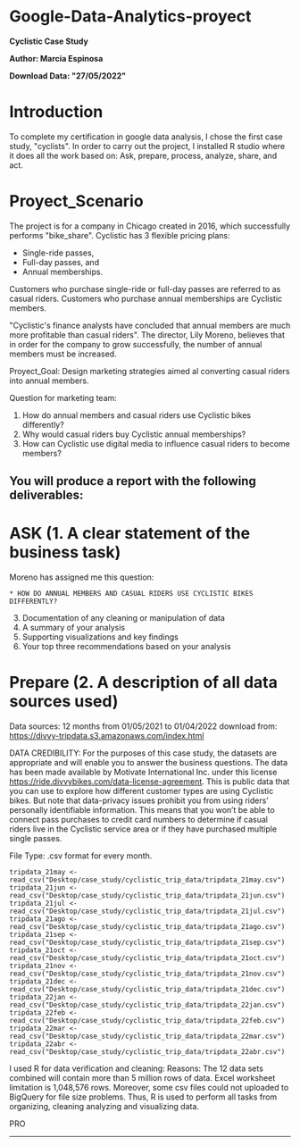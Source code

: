 # Google-Data-Analytics-proyect
**Cyclistic Case Study**

**Author: Marcia Espinosa**

**Download Data: "27/05/2022"**

# Introduction

To complete my certification in google data analysis, I chose the first case study, "cyclists". In order to carry out the project, I installed R studio where it does all the work based on: Ask, prepare, process, analyze, share, and act.

# Proyect_Scenario

The project is for a company in Chicago created in 2016, which successfully performs "bike_share". 
Cyclistic has 3 flexible pricing plans:  
  * Single-ride passes, 
  * Full-day passes, and 
  * Annual memberships. 

Customers who purchase single-ride or full-day passes are referred to as casual riders. Customers who purchase annual memberships are Cyclistic members.

"Cyclistic's finance analysts have concluded that annual members are much more profitable than casual riders". The director, Lily Moreno, believes that 
in order for the company to grow successfully, the number of annual members must be increased.

Proyect_Goal: Design marketing strategies aimed al converting casual riders into annual members.

Question for marketing team:
  1. How do annual members and casual riders use Cyclistic bikes differently?
  2. Why would casual riders buy Cyclistic annual memberships?
  3. How can Cyclistic use digital media to influence casual riders to become members?

## You will produce a report with the following deliverables:

# ASK (1. A clear statement of the business task)

Moreno has assigned me this question:

    * HOW DO ANNUAL MEMBERS AND CASUAL RIDERS USE CYCLISTIC BIKES DIFFERENTLY?
   
3. Documentation of any cleaning or manipulation of data
4. A summary of your analysis
5. Supporting visualizations and key findings
6. Your top three recommendations based on your analysis
    
# Prepare (2. A description of all data sources used)

Data sources: 12 months from 01/05/2021 to 01/04/2022  download from: https://divvy-tripdata.s3.amazonaws.com/index.html

DATA CREDIBILITY:
For the purposes of this case study, the datasets are appropriate and will enable you to answer the business questions. The data has been made available 
by Motivate International Inc. under this license https://ride.divvybikes.com/data-license-agreement. This is public data that you can use to explore how
different customer types are using Cyclistic bikes. But note that data-privacy issues prohibit you from using riders’ personally identifiable information.
This means that you won’t be able to connect pass purchases to credit card numbers to determine if casual riders live in the Cyclistic service area or if
they have purchased multiple single passes.

File Type:  .csv  format for every month.

```
tripdata_21may <- read_csv("Desktop/case_study/cyclistic_trip_data/tripdata_21may.csv")
tripdata_21jun <- read_csv("Desktop/case_study/cyclistic_trip_data/tripdata_21jun.csv")
tripdata_21jul <- read_csv("Desktop/case_study/cyclistic_trip_data/tripdata_21jul.csv")
tripdata_21ago <- read_csv("Desktop/case_study/cyclistic_trip_data/tripdata_21ago.csv")
tripdata_21sep <- read_csv("Desktop/case_study/cyclistic_trip_data/tripdata_21sep.csv")
tripdata_21oct <- read_csv("Desktop/case_study/cyclistic_trip_data/tripdata_21oct.csv")
tripdata_21nov <- read_csv("Desktop/case_study/cyclistic_trip_data/tripdata_21nov.csv")
tripdata_21dec <- read_csv("Desktop/case_study/cyclistic_trip_data/tripdata_21dec.csv")
tripdata_22jan <- read_csv("Desktop/case_study/cyclistic_trip_data/tripdata_22jan.csv")
tripdata_22feb <- read_csv("Desktop/case_study/cyclistic_trip_data/tripdata_22feb.csv")
tripdata_22mar <- read_csv("Desktop/case_study/cyclistic_trip_data/tripdata_22mar.csv")
tripdata_22abr <- read_csv("Desktop/case_study/cyclistic_trip_data/tripdata_22abr.csv")
```


I used R for data verification and cleaning: Reasons:
The 12 data sets combined will contain more than 5 million rows of data. Excel worksheet limitation is 1,048,576 rows. Moreover, some csv files could not uploaded to BigQuery for file size problems. Thus, R is used to perform all tasks from organizing, cleaning analyzing and visualizing data.

 

PRO

  ***






  
